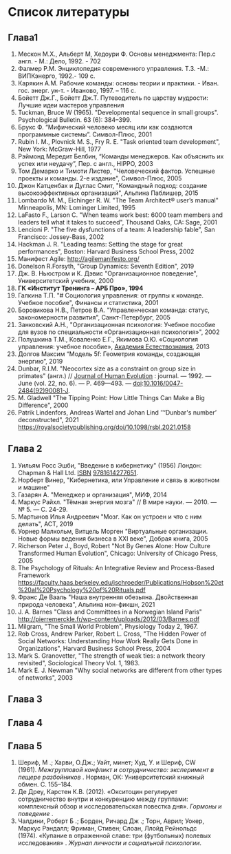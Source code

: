 # Список литературы

## Глава1

1. Мескон М.Х., Альбеpт М, Хедоуpи Ф. Основы менеджмента: Пеp.с англ. - М.: Дело, 1992. - 702 
2. Фалмер Р.М. Энциклопедия современного управления. Т.3. -М.: ВИПКэнерго, 1992.- 109 с.
3. Карякин А.М. Рабочие команды: основы теории и практики. - Иван. гос. энерг. ун-т. - Иваново, 1997. – 116 с.
4. Бойетт Дж.Г., Бойетт Дж.Т. Путеводитель по царству мудрости: Лучшие идеи мастеров управления
5. Tuckman, Bruce W (1965). "Developmental sequence in small groups". Psychological Bulletin. 63 (6): 384–399.
6. Брукс Ф. “Мифический человеко месяц или как создаются программные системы”. Символ-Плюс, 2001
7. Rubin I. M., Plovnick M. S., Fry R. E. "Task oriented team development", New York: McGraw-Hill, 1977
8. Рэймонд Мередит Белбин, “Команды менеджеров. Как объяснить их успех или неудачу”, Пер. с англ., HIPPO, 2003
9. Том Демарко и Тимоти Листер, "Человеческий фактор. Успешные проекты и команды. 2-е издание", Символ-Плюс, 2005
10. Джон Катценбах и Дуглас Смит, "Командный подход: создание высокоэффективных организаций", Альпина Паблишер, 2015
11. Lombardo M. M., Eichinger R. W. "The Team Architect® user’s manual" Minneapolis, MN: Lominger Limited, 1995
12. LaFasto F., Larson С. "When teams work best: 6000 team members
    and leaders tell what it takes to succeed", Thousand Oaks, CA: Sage, 2001
13. Lencioni P. "The five dysfunctions of a team: A leadership fable", San
    Francisco: Jossey-Bass, 2002
14. Hackman J. R. "Leading teams: Setting the stage for great performances", Boston: Harvard Business School Press, 2002
15. Манифест Agile: http://agilemanifesto.org/
16. Donelson R.Forsyth, "Group Dynamics: Seventh Edition", 2019
17. Дж. В. Ньюстром и К. Дэвис "Организационное поведение", Университетский учебник, 2000
18. **ГК «Институт Тренинга – АРБ Про», 1994**
19. Галкина Т.П. "# Социология управления: от группы к команде. Учебное пособие", Финансы и статистика, 2001
20. Боровикова Н.В., Петров В.А. "Управленческая команда: статус, закономерности развития", Санкт-Петербург, 2005
21. Занковский А.Н., "Организационная психология: Учебное пособие для вузов по специальности «Организационная психология»", 2002
22. Полушкина Т.М., Коваленко Е.Г., Якимова О.Ю. «Социология управления: учебное пособие», [Академия Естествознания](http://express.rae.ru/), 2013
23. Долгов Максим “Модель 5f: Геометрия команды, создающая энергию”, 2019
24. Dunbar, R.I.M. "Neocortex size as a constraint on group size in primates" (англ.) // [Journal of Human Evolution](https://ru.wikipedia.org/wiki/Journal_of_Human_Evolution "Journal of Human Evolution") : journal. — 1992. — June (vol. 22, no. 6). — P. 469—493. — [doi](https://ru.wikipedia.org/wiki/Doi "Doi"):[10.1016/0047-2484(92)90081-J](https://dx.doi.org/10.1016%2F0047-2484%2892%2990081-J).
25. M. Gladwell "The Tipping Point: How Little Things Can Make a Big Difference", 2000
26. Patrik Lindenfors, Andreas Wartel and Johan Lind ''‘Dunbar's number’ deconstructed", 2021 https://royalsocietypublishing.org/doi/10.1098/rsbl.2021.0158

## Глава 2

1. Уильям Росс Эшби, "Введение в кибернетику" (1956) Лондон: Chapman & Hall Ltd. [ISBN](https://translated.turbopages.org/proxy_u/en-ru.ru.4905f7a1-6481a955-33490705-74722d776562/https/en.wikipedia.org/wiki/ISBN_(identifier) "ISBN (идентификатор)") [9781614277651](https://translated.turbopages.org/proxy_u/en-ru.ru.4905f7a1-6481a955-33490705-74722d776562/https/en.wikipedia.org/wiki/Special:BookSources/9781614277651 "Специальный раздел:Книжные источники/9781614277651").
2. Норберт Винер, "Кибернетика, или Управление и связь в животном и машине"
3. Газарян А. "Менеджер и организация", МИФ, 2014
4. Маркус Райхл. "Тёмная энергия мозга" // В мире науки. — 2010. — № 5. — С. 24-29.
5. Мартынов Илья Андреевич "Мозг. Как он устроен и что с ним делать", АСТ, 2019
6. Уорнер Малкольм, Витцель Морген "Виртуальные организации. Новые формы ведения бизнеса в XXI веке", Добрая книга, 2005
7. Richerson Peter J., Boyd, Robert "Not By Genes Alone: How Culture Transformed Human Evolution", Chicago: University of Chicago Press, 2005
8. The Psychology of Rituals: An Integrative Review and Process-Based Framework https://faculty.haas.berkeley.edu/jschroeder/Publications/Hobson%20et%20al%20Psychology%20of%20Rituals.pdf
9. Франс Де Вааль "Наша внутренняя обезьяна. Двойственная природа человека", Альпина нон-фикшн, 2021
10. J. A. Barnes "Class and Committees in a Norwegian Island Paris" http://pierremerckle.fr/wp-content/uploads/2012/03/Barnes.pdf
11. Milgram, "The Small World Problem", Physiology Today 2, 1967.
12. Rob Cross, Andrew Parker, Robert L. Cross, "The Hidden Power of Social Networks: Understanding How Work Really Gets Done in Organizations", Harvard Business School Press, 2004
13. Mark S. Granovetter, "The strength of weak ties: a network theory revisited", Sociological Theory Vol. 1, 1983.
14. Mark E. J. Newman "Why social networks are different from other types of networks", 2003

## Глава 3

## Глава 4

## Глава 5

1. Шериф, М .; Харви, О.Дж.; Уайт, минет; Худ, У. и Шериф, CW (1961). *Межгрупповой конфликт и сотрудничество: эксперимент в пещере разбойников* . Норман, ОК: Университетский книжный обмен. С. 155–184.
2. Де Дреу, Карстен К.В. (2012). «Окситоцин регулирует сотрудничество внутри и конкуренцию между группами: комплексный обзор и исследовательская повестка дня». *Гормоны и поведение* .
3. Чалдини, Роберт Б .; Борден, Ричард Дж .; Торн, Аврил; Уокер, Маркус Рэндалл; Фриман, Стивен; Слоан, Ллойд Рейнольдс (1974). «Купание в отраженной славе: три (футбольных) полевых исследования» . *Журнал личности и социальной психологии*.
